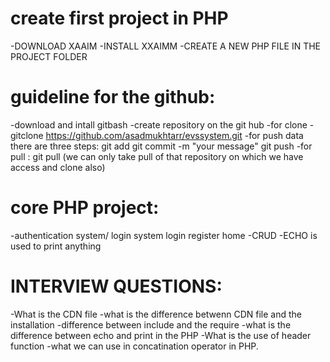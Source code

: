 # create first project in PHP
-DOWNLOAD XAAIM
-INSTALL XXAIMM
-CREATE A NEW PHP FILE IN THE PROJECT FOLDER 

# guideline for the github:
-download and intall gitbash
-create repository on the git hub
-for clone - gitclone https://github.com/asadmukhtarr/evssystem.git 
-for push data there are three steps: 
  git add
  git commit -m "your message"
  git push
-for pull : git pull
  (we can only take pull of that repository on which we have access and clone also)

# core PHP project:
-authentication system/ login system
 login 
 register 
 home 
-CRUD
-ECHO is used to print anything

# INTERVIEW QUESTIONS:
-What is the CDN file 
-what is the difference betwenn CDN file and the installation 
-difference between include and the require
-what is the difference between echo and print in the PHP
-What is the use of header function 
-what we can use in concatination operator in PHP.
